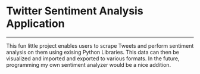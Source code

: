 # Twitter Sentiment Analysis Application

---

This fun little project enables users to scrape Tweets
and perform sentiment analysis on them using exising Python Libraries.
This data can then be visualized and imported and exported to various formats.
In the future, programming my own sentiment analyzer would be a nice addition.
